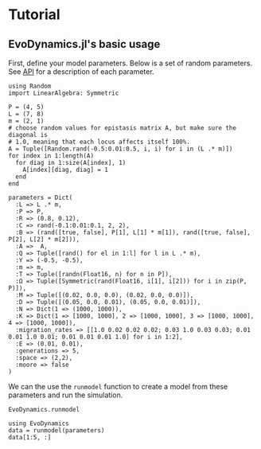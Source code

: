 # Tutorial

## EvoDynamics.jl's basic usage

First, define your model parameters. Below is a set of random parameters. See [API](@ref) for a description of each parameter.

```@example random
using Random
import LinearAlgebra: Symmetric

P = (4, 5)
L = (7, 8)
m = (2, 1)
# choose random values for epistasis matrix A, but make sure the diagonal is 
# 1.0, meaning that each locus affects itself 100%.
A = Tuple([Random.rand(-0.5:0.01:0.5, i, i) for i in (L .* m)])
for index in 1:length(A)
  for diag in 1:size(A[index], 1)
    A[index][diag, diag] = 1
  end
end

parameters = Dict(
  :L => L .* m,
  :P => P,
  :R => (0.8, 0.12),
  :C => rand(-0.1:0.01:0.1, 2, 2),
  :B => (rand([true, false], P[1], L[1] * m[1]), rand([true, false], P[2], L[2] * m[2])),
  :A =>  A,
  :Q => Tuple([rand() for el in 1:l] for l in L .* m),
  :Y => (-0.5, -0.5),
  :m => m,
  :T => Tuple([randn(Float16, n) for n in P]),
  :Ω => Tuple([Symmetric(rand(Float16, i[1], i[2])) for i in zip(P, P)]),
  :M => Tuple([(0.02, 0.0, 0.0), (0.02, 0.0, 0.0)]),
  :D => Tuple([(0.05, 0.0, 0.01), (0.05, 0.0, 0.01)]),
  :N => Dict(1 => (1000, 1000)),
  :K => Dict(1 => [1000, 1000], 2 => [1000, 1000], 3 => [1000, 1000], 4 => [1000, 1000]),
  :migration_rates => [[1.0 0.02 0.02 0.02; 0.03 1.0 0.03 0.03; 0.01 0.01 1.0 0.01; 0.01 0.01 0.01 1.0] for i in 1:2],
  :E => (0.01, 0.01),
  :generations => 5,
  :space => (2,2),
  :moore => false
)
```

We can the use the `runmodel` function to create a model from these parameters and run the simulation.

```@docs
EvoDynamics.runmodel
```

```@example random
using EvoDynamics
data = runmodel(parameters)
data[1:5, :]
```